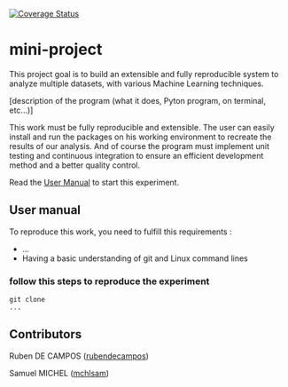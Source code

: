 
[![Coverage Status](https://coveralls.io/repos/github/rubendecampos/mini-project/badge.svg?branch=main)](https://coveralls.io/github/rubendecampos/mini-project?branch=main)

# mini-project
This project goal is to build an extensible and fully reproducible system to analyze multiple datasets, with various Machine Learning techniques.

[description of the program (what it does, Pyton program, on terminal, etc...)]

This work must be fully reproducible and extensible. The user can easily install and run the packages on his working environment to recreate the results of our analysis. And of course the program must implement unit testing and continuous integration to ensure an efficient development method and a better quality control.

Read the [User Manual](#user-manual) to start this experiment.

## User manual
To reproduce this work, you need to fulfill this requirements :
- ...
- Having a basic understanding of git and Linux command lines

### follow this steps to reproduce the experiment
```
git clone
...
```

## Contributors
Ruben DE CAMPOS ([rubendecampos](https://github.com/rubendecampos))

Samuel MICHEL ([mchlsam](https://github.com/mchlsam))

